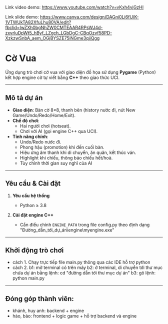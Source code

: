 Link video demo:
https://www.youtube.com/watch?v=vKxh4vjGzHI

Link slide demo:
https://www.canva.com/design/DAGni0Li6fU/K-1VTWUkTA82XfuLhu80VA/edit?fbclid=IwZXh0bgNhZW0CMTEAAR4RPsWJ4d-zxvrluDpWt5_hByf_LZgch_LGbDgC-CBqOzvf58PD-XzkzwSnbA_aem_OGjBYSZE75iNGme3qjiQgg


# Cờ Vua

Ứng dụng trò chơi cờ vua với giao diện đồ họa sử dụng **Pygame** (Python) kết hợp engine cờ tự viết bằng **C++** theo giao thức UCI.

---

## Mô tả dự án

- **Giao diện**: Bàn cờ 8×8, thanh bên (history nước đi, nút New Game/Undo/Redo/Home/Exit).
- **Chế độ chơi**:  
  - Hai người chơi (hotseat).  
  - Chơi với AI (gọi engine C++ qua UCI).
- **Tính năng chính**:  
  - Undo/Redo nước đi.  
  - Phong hậu (promotion) khi đến cuối bàn.  
  - Hiệu ứng âm thanh khi di chuyển, ăn quân, kết thúc ván.  
  - Highlight khi chiếu, thông báo chiếu hết/hoà.  
  - Tùy chỉnh thời gian suy nghĩ của AI

---

## Yêu cầu & Cài đặt

1. **Yêu cầu hệ thống**  
   - Python ≥ 3.8  

2. **Cài đặt engine C++**  
   - Cần điều chỉnh `ENGINE_PATH` trong file config.py theo định dạng "Đường_dẫn_tới_dự_án\engine\myengine.exe"

---

## Khởi động trò chơi
  - cách 1. Chạy trực tiếp file main.py thông qua các IDE hỗ trợ python 
  - cách 2. b1: mở terminal có trên máy
            b2: ở terminal, di chuyển tới thư mục chứa dự án bằng lệnh: cd "đường dẫn tới thư mục dự án"
            b3: gõ lệnh: python main.py

---

## Đóng góp thành viên:
- khánh, huy anh: backend + engine
- hào, bảo: frontend + logic game + hỗ trợ backend và engine
